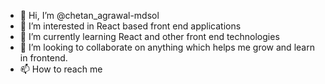 - 👋 Hi, I’m @chetan_agrawal-mdsol
- 👀 I’m interested in React based front end applications
- 🌱 I’m currently learning React and other front end technologies
- 💞️ I’m looking to collaborate on anything which helps me grow and learn in frontend.
- 📫 How to reach me 

<!---
chetan-agrawal/chetan-agrawal is a ✨ special ✨ repository because its `README.md` (this file) appears on your GitHub profile.
You can click the Preview link to take a look at your changes.
--->
